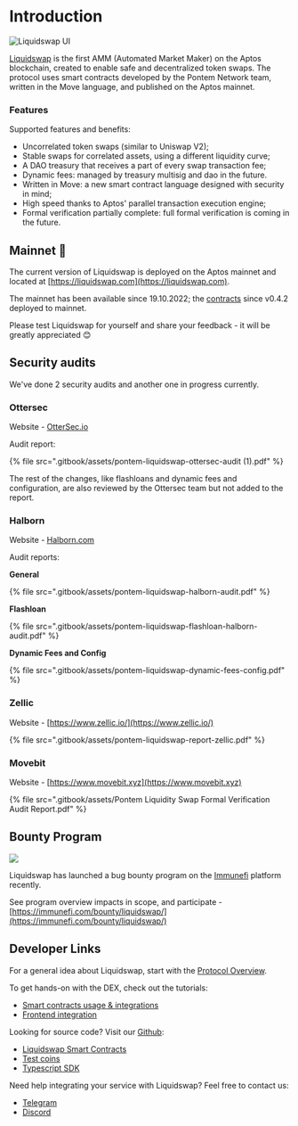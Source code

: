 # Introduction

![Liquidswap UI](assets/liquidswap.png)

[Liquidswap](https://liquidswap.com) is the first AMM (Automated Market Maker) on the Aptos blockchain, created to enable safe and decentralized token swaps. The protocol uses smart contracts developed by the Pontem Network team, written in the Move language, and published on the Aptos mainnet.

### Features

Supported features and benefits:

* Uncorrelated token swaps (similar to Uniswap V2);
* Stable swaps for correlated assets, using a different liquidity curve;
* A DAO treasury that receives a part of every swap transaction fee;
* Dynamic fees: managed by treasury multisig and dao in the future.
* Written in Move: a new smart contract language designed with security in mind;
* High speed thanks to Aptos' parallel transaction execution engine;
* Formal verification partially complete: full formal verification is coming in the future.

## Mainnet :tada:

The current version of Liquidswap is deployed on the Aptos mainnet and located at [https://liquidswap.com](https://liquidswap.com).

The mainnet has been available since 19.10.2022; the [contracts](https://github.com/pontem-network/liquidswap) since v0.4.2 deployed to mainnet.

Please test Liquidswap for yourself and share your feedback - it will be greatly appreciated 😊

## Security audits

We've done 2 security audits and another one in progress currently.

### Ottersec

Website - [OtterSec.io](https://osec.io/)

Audit report:

{% file src=".gitbook/assets/pontem-liquidswap-ottersec-audit (1).pdf" %}

The rest of the changes, like flashloans and dynamic fees and configuration, are also reviewed by the Ottersec team but not added to the report.

### Halborn

Website - [Halborn.com](https://halborn.com/)

Audit reports:

**General**

{% file src=".gitbook/assets/pontem-liquidswap-halborn-audit.pdf" %}

**Flashloan**

{% file src=".gitbook/assets/pontem-liquidswap-flashloan-halborn-audit.pdf" %}

**Dynamic Fees and Config**

{% file src=".gitbook/assets/pontem-liquidswap-dynamic-fees-config.pdf" %}

### Zellic

Website - [https://www.zellic.io/](https://www.zellic.io/)

{% file src=".gitbook/assets/pontem-liquidswap-report-zellic.pdf" %}

### Movebit

Website - [https://www.movebit.xyz](https://www.movebit.xyz)

{% file src=".gitbook/assets/Pontem Liquidity Swap Formal Verification Audit Report.pdf" %}

## Bounty Program

![](<.gitbook/assets/Logo black.svg>)

Liquidswap has launched a bug bounty program on the [Immunefi](https://immunefi.com/) platform recently.&#x20;

See program overview impacts in scope, and participate - [https://immunefi.com/bounty/liquidswap/](https://immunefi.com/bounty/liquidswap/)

## Developer Links

For a general idea about Liquidswap, start with the [Protocol Overview](protocol-overview.md).

To get hands-on with the DEX, check out the tutorials:

* [Smart contracts usage & integrations](integration/)
* [Frontend integration](typescript-sdk.md)

Looking for source code? Visit our [Github](https://github.com/pontem-network):

* [Liquidswap Smart Contracts](https://github.com/pontem-network/liquidswap)
* [Test coins](https://github.com/pontem-network/test-coins)&#x20;
* [Typescript SDK](https://github.com/pontem-network/liquidswap-sdk)

Need help integrating your service with Liquidswap? Feel free to contact us:

* [Telegram](https://t.me/pontemnetworkchat)
* [Discord](https://discord.gg/44QgPFHYqs)
